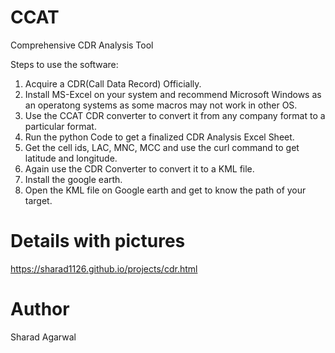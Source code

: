 # CCAT
Comprehensive CDR Analysis Tool

Steps to use the software:

1. Acquire a CDR(Call Data Record) Officially.
2. Install MS-Excel on your system and recommend Microsoft Windows as an operatong systems as some macros may not work in other OS.
3. Use the CCAT CDR converter to convert it from any company format to a particular format.
4. Run the python Code to get a finalized CDR Analysis Excel Sheet.
5. Get the cell ids, LAC, MNC, MCC and use the curl command to get latitude and longitude.
6. Again use the CDR Converter to convert it to a KML file.
7. Install the google earth.
8. Open the KML file on Google earth and get to know the path of your target.

# Details with pictures

https://sharad1126.github.io/projects/cdr.html

# Author
Sharad Agarwal

